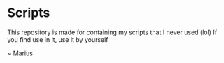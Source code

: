 # Scripts

This repository is made for containing my scripts that I never used (lol)
If you find use in it, use it by yourself

~ Marius
